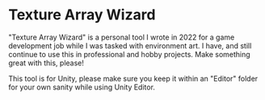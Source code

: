 # Texture Array Wizard
 "Texture Array Wizard" is a personal tool I wrote in 2022 for a game development job while I was tasked with environment art. I have, and still continue to use this in professional and hobby projects. Make something great with this, please! 

 This tool is for Unity, please make sure you keep it within an "Editor" folder for your own sanity while using Unity Editor. 
